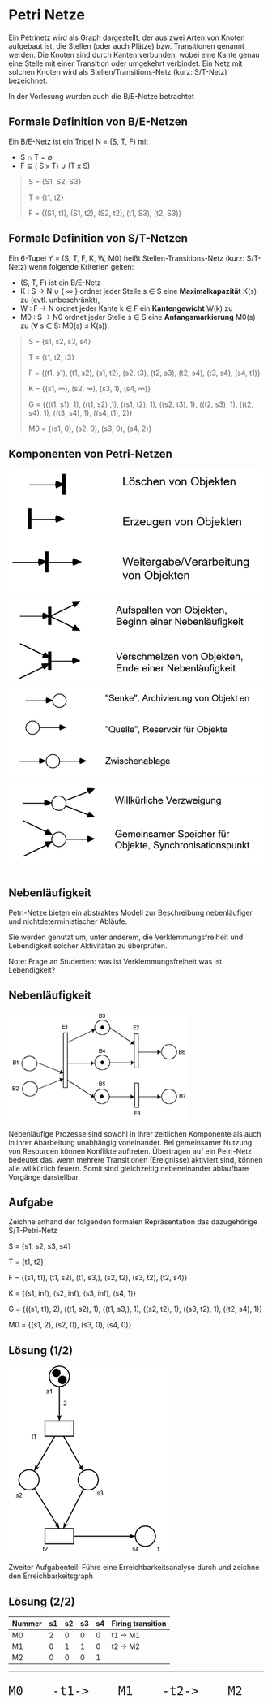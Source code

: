 # Petri Netze

Ein Petrinetz wird als Graph dargestellt, der aus zwei Arten von Knoten aufgebaut ist, die Stellen (oder auch Plätze) bzw. Transitionen genannt werden. Die Knoten sind durch Kanten verbunden, wobei eine Kante genau eine Stelle mit einer Transition oder umgekehrt verbindet. Ein Netz mit solchen Knoten wird als Stellen/Transitions-Netz (kurz: S/T-Netz) bezeichnet. 

In der Vorlesung wurden auch die B/E-Netze betrachtet



## Formale Definition von B/E-Netzen

Ein B/E-Netz ist ein Tripel N = (S, T, F) mit 
* S ∩ T = ∅ 
* F ⊆ ( S x T) ∪ (T x S)

> S = {S1, S2, S3}
> 
> T = {t1, t2} 
> 
> F = {(S1, t1), (S1, t2), (S2, t2), (t1, S3), (t2, S3)}



## Formale Definition von S/T-Netzen
Ein 6-Tupel Y = (S, T, F, K, W, M0) heißt Stellen-Transitions-Netz (kurz: S/T-Netz) wenn folgende Kriterien gelten:
* (S, T, F) ist ein B/E-Netz
* K : S → N ∪ { ∞ } ordnet jeder Stelle s ∈ S eine **Maximalkapazität** K(s) zu (evtl. unbeschränkt),
* W : F → N ordnet jeder Kante k ∈ F ein **Kantengewicht** W(k) zu
* M0 : S → N0 ordnet jeder Stelle s ∈ S eine **Anfangsmarkierung** M0(s) zu (∀ s ∈ S: M0(s) ≤ K(s)).

> S = {s1, s2, s3, s4}
> 
> T = {t1, t2, t3}
> 
> F = {(t1, s1), (t1, s2), (s1, t2), (s2, t3), (t2, s3), (t2, s4), (t3, s4), (s4, t1)}
> 
> K = {(s1, ∞), (s2, ∞), (s3, 1), (s4, ∞)}
> 
> G = {((t1, s1), 1), ((t1, s2) ,1), ((s1, t2), 1),  ((s2, t3), 1), ((t2, s3), 1), ((t2, s4), 1), ((t3, s4), 1), ((s4, t1), 2)}
> 
> M0 = {(s1, 0), (s2, 0), (s3, 0), (s4, 2)}



## Komponenten von Petri-Netzen
![Petri Komponenten1](content/images/petri_komponenten1.PNG)
![Petri Komponenten2](content/images/petri_komponenten2.PNG)
![Petri Komponenten3](content/images/petri_komponenten3.PNG)
![Petri Komponenten4](content/images/petri_komponenten4.PNG)



## Nebenläufigkeit
Petri-Netze bieten ein abstraktes Modell zur Beschreibung nebenläufiger und nichtdeterministischer Abläufe.

Sie werden genutzt um, unter anderem, die Verklemmungsfreiheit und Lebendigkeit solcher Aktivitäten zu überprüfen.

Note: Frage an Studenten: was ist Verklemmungsfreiheit was ist Lebendigkeit?



## Nebenläufigkeit

![Petri Beispiel](content/images/Petri_Situation1.gif)

Nebenläufige Prozesse sind sowohl in ihrer zeitlichen Komponente als auch in ihrer Abarbeitung unabhängig voneinander. Bei gemeinsamer Nutzung von Resourcen können Konflikte auftreten. Übertragen auf ein Petri-Netz bedeutet das, wenn mehrere Transitionen (Ereignisse) aktiviert sind, können alle willkürlich feuern. Somit sind gleichzeitig nebeneinander ablaufbare Vorgänge darstellbar.



## Aufgabe
Zeichne anhand der folgenden formalen Repräsentation das dazugehörige S/T-Petri-Netz

S = {s1, s2, s3, s4}

T = {t1, t2}

F = {(s1, t1), (t1, s2), (t1, s3,), (s2, t2), (s3, t2), (t2, s4)}

K = {(s1, inf), (s2, inf), (s3, inf), (s4, 1)}

G = {((s1, t1), 2), ((t1, s2), 1), ((t1, s3,), 1), ((s2, t2), 1), ((s3, t2), 1), ((t2, s4), 1)}

M0 = {(s1, 2), (s2, 0), (s3, 0), (s4, 0)}



## Lösung (1/2)

![Petri Netz 1](content/images/petri_net_1.png)

Zweiter Aufgabenteil: Führe eine Erreichbarkeitsanalyse durch und zeichne den Erreichbarkeitsgraph



## Lösung (2/2)

| Nummer | s1  | s2  | s3  | s4  | Firing transition |
| ------ | --- | --- | --- | --- | ----------------- |
| M0     | 2   | 0   | 0   | 0   | t1 -> M1          |
| M1     | 0   | 1   | 1   | 0   | t2 -> M2          |
| M2     | 0   | 0   | 0   | 1   |                   |

--- 
<pre style="font-size:1.5rem;">
M0    -t1->    M1    -t2->    M2
</pre>
